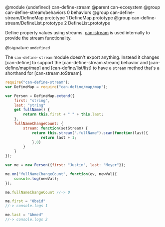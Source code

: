 @module {undefined} can-define-stream
@parent can-ecosystem
@group can-define-stream/behaviors 0 behaviors
@group can-define-stream/DefineMap.prototype 1 DefineMap.prototype
@group can-define-stream/DefineList.prototype 2 DefineList.prototype

Define property values using streams.  [can-stream](https://github.com/canjs/can-stream) is used internally
to provide the stream functionality.

@signature `undefined`

  The `can-define-stream` module doesn't export anything.  Instead it changes
  [can-define] to support the [can-define-stream.stream] behavior and
  [can-define/map/map] and [can-define/list/list] to have a `stream` method that's
  a shorthand for [can-stream.toStream].

  ```js
  require("can-define-stream");
  var DefineMap = require("can-define/map/map");

  var Person = DefineMap.extend({
	  first: "string",
	  last: "string"
	  get fullName() {
		  return this.first + " " + this.last;
	  },
	  fullNameChangeCount: {
		  stream: function(setStream) {
			  return this.stream(".fullName").scan(function(last){
				  return last + 1;
			  },0)
		  }
	  }
  });

  var me = new Person({first: "Justin", last: "Meyer"});

  me.on("fullNameChangeCount", function(ev, newVal){
	  console.log(newVal);
  });

  me.fullNameChangeCount //-> 0

  me.first = "Obaid"
  //-> console.logs 1

  me.last = "Ahmed"
  //-> console.logs 2
  ```
